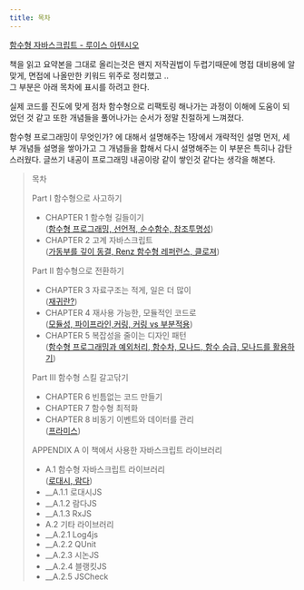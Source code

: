 ```yaml
---
title: 목차
---
```


[함수형 자바스크립트 - 루이스 아텐시오](https://www.hanbit.co.kr/store/books/look.php?p_code=B2731337630)

책을 읽고 요약본을 그대로 올리는것은 왠지 저작권법이 두렵기때문에 
명접 대비용에 알맞게, 면접에 나올만한 키워드 위주로 정리했고 ..  
그 부분은 아래 목차에 표시를 하려고 한다. 

실제 코드를 진도에 맞게 점차 함수형으로 리팩토링 해나가는 과정이 
이해에 도움이 되었던 것 같고 
또한 개념들을 풀어나가는 순서가 정말 친절하게 느껴졌다. 

함수형 프로그래밍이 무엇인가? 에 대해서 설명해주는 1장에서
개략적인 설명 먼저, 세부 개념들 설명을 쌓아가고 그 개념들을 합해서 
다시 설명해주는 이 부분은 특히나 감탄스러웠다. 
글쓰기 내공이 프로그래밍 내공이랑 같이 쌓인것 같다는 생각을 해본다. 

> 목차 
>
> Part I 함수형으로 사고하기 
>  - CHAPTER 1 함수형 길들이기   
>   ([함수형 프로그래밍, 선언적, 순수함수, 참조투명성](2.md))
>  - CHAPTER 2 고계 자바스크립트   
>   ([가동부를 깊이 동결, Renz 함수형 레퍼런스, 클로져](3.md))
>
> Part II 함수형으로 전환하기 
> - CHAPTER 3 자료구조는 적게, 일은 더 많이   
>   ([재귀란?](4.md))
> - CHAPTER 4 재사용 가능한, 모듈적인 코드로   
>   ([모듈성, 파이프라인,커링, 커링 vs 부분적용](5.md))
> - CHAPTER 5 복잡성을 줄이는 디자인 패턴  
>   ([함수형 프로그래밍과 예외처리, 함수차, 모나드, 함수 승급, 모나드를 활용하기](6.md))
>
> Part III 함수형 스킬 갈고닦기
> - CHAPTER 6 빈틈없는 코드 만들기 
> - CHAPTER 7 함수형 최적화 
> - CHAPTER 8 비동기 이벤트와 데이터를 관리   
>  ([프라미스](8.md))
>
> APPENDIX A 이 책에서 사용한 자바스크립트 라이브러리
> - A.1 함수형 자바스크립트 라이브러리  
>   ([로대시, 람다](9.md))
> - __A.1.1 로대시JS
> - __A.1.2 람다JS
> - __A.1.3 RxJS
> - A.2 기타 라이브러리
> - __A.2.1 Log4js
> - __A.2.2 QUnit
> - __A.2.3 시논JS
> - __A.2.4 블랭킷JS
> - __A.2.5 JSCheck